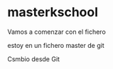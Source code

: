 # masterkschool

Vamos a comenzar con el fichero

estoy en un fichero master de git

Csmbio desde Git

